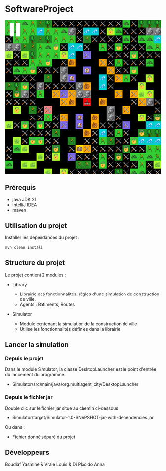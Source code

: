 # SoftwareProject

<p align="center">
  <img src="images/ville.png" alt="Description de l'image">
</p>

## Prérequis
- java JDK 21
- intelliJ IDEA
-  maven
## Utilisation du projet
Installer les dépendances du projet :

```mvn clean install```
## Structure du projet 
Le projet contient 2 modules : 
- Library
  - Librairie des fonctionnalités, règles d'une simulation de construction de ville.
  - Agents : Batiments, Routes
  
- Simulator
  - Module contenant la simulation de la construction de ville
  - Utilise les fonctionnalités définies dans la librairie


## Lancer la simulation
### Depuis le projet
Dans le module Simulator, la classe DesktopLauncher est le point d'entrée du lancement du programme.
- Simulator/src/main/java/org.multiagent_city/DesktopLauncher
### Depuis le fichier jar 
Double clic sur le fichier jar situé au chemin ci-dessous
- Simulator/target/Simulator-1.0-SNAPSHOT-jar-with-dependencies.jar

Ou dans : 
- Fichier donné séparé du projet

## Développeurs
Boudiaf Yasmine &
Vraie Louis &
Di Placido Anna

